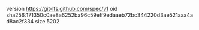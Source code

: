 version https://git-lfs.github.com/spec/v1
oid sha256:171350c0ae8a6252ba96c59eff9edaaeb72bc344220d3ae521aaa4ad8ac2f334
size 5202
